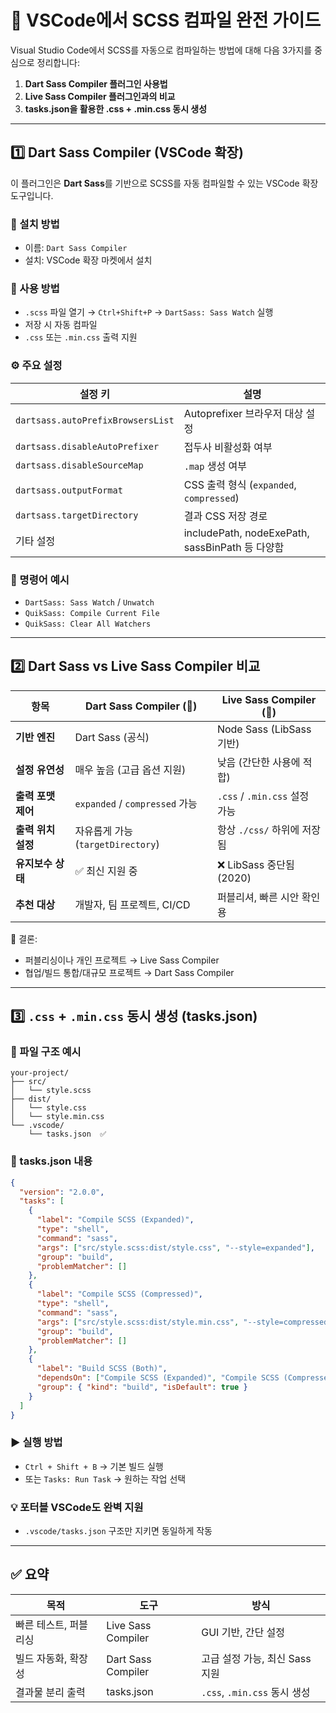 # 🧩 VSCode에서 SCSS 컴파일 완전 가이드

Visual Studio Code에서 SCSS를 자동으로 컴파일하는 방법에 대해 다음 3가지를 중심으로 정리합니다:

1. **Dart Sass Compiler 플러그인 사용법**
2. **Live Sass Compiler 플러그인과의 비교**
3. **tasks.json을 활용한 .css + .min.css 동시 생성**

---

## 1️⃣ Dart Sass Compiler (VSCode 확장)

이 플러그인은 **Dart Sass**를 기반으로 SCSS를 자동 컴파일할 수 있는 VSCode 확장 도구입니다.

### 🔧 설치 방법
- 이름: `Dart Sass Compiler`
- 설치: VSCode 확장 마켓에서 설치

### 🚀 사용 방법
- `.scss` 파일 열기 → `Ctrl+Shift+P` → `DartSass: Sass Watch` 실행
- 저장 시 자동 컴파일
- `.css` 또는 `.min.css` 출력 지원

### ⚙️ 주요 설정

| 설정 키 | 설명 |
|--------|------|
| `dartsass.autoPrefixBrowsersList` | Autoprefixer 브라우저 대상 설정 |
| `dartsass.disableAutoPrefixer` | 접두사 비활성화 여부 |
| `dartsass.disableSourceMap` | `.map` 생성 여부 |
| `dartsass.outputFormat` | CSS 출력 형식 (`expanded`, `compressed`) |
| `dartsass.targetDirectory` | 결과 CSS 저장 경로 |
| 기타 설정 | includePath, nodeExePath, sassBinPath 등 다양함 |

### 🧭 명령어 예시
- `DartSass: Sass Watch` / `Unwatch`
- `QuikSass: Compile Current File`
- `QuikSass: Clear All Watchers`

---

## 2️⃣ Dart Sass vs Live Sass Compiler 비교

| 항목                         | Dart Sass Compiler (🔧)                                 | Live Sass Compiler (🧩)                                       |
|------------------------------|--------------------------------------------------------|---------------------------------------------------------------|
| **기반 엔진**               | Dart Sass (공식)                                      | Node Sass (LibSass 기반)                                     |
| **설정 유연성**             | 매우 높음 (고급 옵션 지원)                            | 낮음 (간단한 사용에 적합)                                     |
| **출력 포맷 제어**          | `expanded` / `compressed` 가능                         | `.css` / `.min.css` 설정 가능                                 |
| **출력 위치 설정**          | 자유롭게 가능 (`targetDirectory`)                     | 항상 `./css/` 하위에 저장됨                                   |
| **유지보수 상태**           | ✅ 최신 지원 중                                        | ❌ LibSass 중단됨 (2020)                                       |
| **추천 대상**               | 개발자, 팀 프로젝트, CI/CD                            | 퍼블리셔, 빠른 시안 확인용                                    |

📌 결론:  
- 퍼블리싱이나 개인 프로젝트 → Live Sass Compiler  
- 협업/빌드 통합/대규모 프로젝트 → Dart Sass Compiler

---

## 3️⃣ `.css` + `.min.css` 동시 생성 (tasks.json)

### 📁 파일 구조 예시

```
your-project/
├── src/
│   └── style.scss
├── dist/
│   └── style.css
│   └── style.min.css
└── .vscode/
    └── tasks.json  ✅
```

### 🧾 tasks.json 내용

```json
{
  "version": "2.0.0",
  "tasks": [
    {
      "label": "Compile SCSS (Expanded)",
      "type": "shell",
      "command": "sass",
      "args": ["src/style.scss:dist/style.css", "--style=expanded"],
      "group": "build",
      "problemMatcher": []
    },
    {
      "label": "Compile SCSS (Compressed)",
      "type": "shell",
      "command": "sass",
      "args": ["src/style.scss:dist/style.min.css", "--style=compressed"],
      "group": "build",
      "problemMatcher": []
    },
    {
      "label": "Build SCSS (Both)",
      "dependsOn": ["Compile SCSS (Expanded)", "Compile SCSS (Compressed)"],
      "group": { "kind": "build", "isDefault": true }
    }
  ]
}
```

### ▶️ 실행 방법
- `Ctrl + Shift + B` → 기본 빌드 실행
- 또는 `Tasks: Run Task` → 원하는 작업 선택

### 💡 포터블 VSCode도 완벽 지원
- `.vscode/tasks.json` 구조만 지키면 동일하게 작동

---

## ✅ 요약

| 목적 | 도구 | 방식 |
|------|------|------|
| 빠른 테스트, 퍼블리싱 | Live Sass Compiler | GUI 기반, 간단 설정 |
| 빌드 자동화, 확장성 | Dart Sass Compiler | 고급 설정 가능, 최신 Sass 지원 |
| 결과물 분리 출력 | tasks.json | `.css`, `.min.css` 동시 생성 |